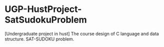 # UGP-HustProject-SatSudokuProblem
[Undergraduate project in hust] The course design of C language and data structure. SAT-SUDOKU problem.
